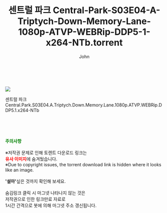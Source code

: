 ﻿---
layout: post
title:  "    센트럴 파크 Central-Park-S03E04-A-Triptych-Down-Memory-Lane-1080p-ATVP-WEBRip-DDP5-1-x264-NTb.torrent"
author: John
categories: [ 애니/만화 ]
tags: [  ]
image: https://torrentrj54.com/uploadfile/full/1115ab9099883d1dbdaf05a5cc8ba2769eb9c170.jpg 
description: "    센트럴 파크 Central-Park-S03E04-A-Triptych-Down-Memory-Lane-1080p-ATVP-WEBRip-DDP5-1-x264-NTb torrent 정보 공유"
toc: true
toc_sticky: true
---

<br>
<p><img src="https://torrentrj54.com/uploadfile/full/1115ab9099883d1dbdaf05a5cc8ba2769eb9c170.jpg"/></p>
 센트럴 파크 Central.Park.S03E04.A.Triptych.Down.Memory.Lane.1080p.ATVP.WEBRip.DDP5.1.x264-NTb  
    
<br><br><br>
<p data-ke-size="size16"><b><span style="color: green;">주의사항</span></b><br /><br />※저작권 문제로 인해 토렌트 다운로드 링크는<br /><b><span style="color: red;">유사 이미지</span></b>에 숨겨뒀습니다.<br />※Due to copyright issues, the torrent download link is hidden where it looks like an image.<br /><br /><b>'설마'</b>싶은 것까지 확인해 보세요.<br /><br />숨김링크 클릭 시 마그넷 나타나지 않는 것은<br />저작권으로 인한 링크만료 자료로<br />1시간 간격으로 봇에 의해 마그넷 주소 갱신됩니다.</p>
